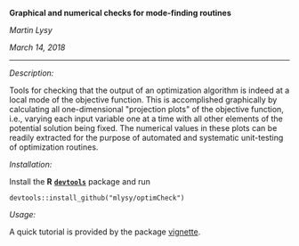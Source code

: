**Graphical and numerical checks for mode-finding routines**


*Martin Lysy*

*March 14, 2018*

---

*Description:*

Tools for checking that the output of an optimization algorithm is indeed at a local mode of the objective function.  This is accomplished graphically by calculating all one-dimensional "projection plots" of the objective function, i.e., varying each input variable one at a time with all other elements of the potential solution being fixed.  The numerical values in these plots can be readily extracted for the purpose of automated and systematic unit-testing of optimization routines.

*Installation:*

Install the **R** [**`devtools`**](https://CRAN.R-project.org/package=devtools) package and run
```{r}
devtools::install_github("mlysy/optimCheck")
```

*Usage:*

A quick tutorial is provided by the package [vignette](http://htmlpreview.github.io/?https://github.com/mlysy/optimCheck/blob/master/inst/doc/optimCheck-quicktut.html).
